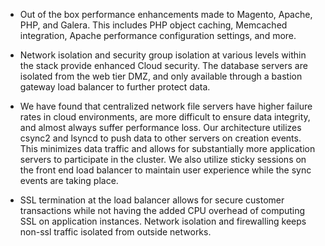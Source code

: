 - Out of the box performance enhancements made to Magento, Apache,
PHP, and Galera. This includes PHP object caching, Memcached integration,
Apache performance configuration settings, and more.

- Network isolation and security group isolation at various levels
within the stack provide enhanced Cloud security. The database servers are
isolated from the web tier DMZ, and only available through a bastion
gateway load balancer to further protect data.

- We have found that centralized network file servers have higher
failure rates in cloud environments, are more difficult to ensure data
integrity, and almost always suffer performance loss. Our architecture 
utilizes csync2 and lsyncd to push data to other servers on creation events.
This minimizes data traffic and allows for substantially more application
servers to participate in the cluster. We also utilize sticky
sessions on the front end load balancer to maintain user experience while the 
sync events are taking place.

- SSL termination at the load balancer allows for secure customer
transactions while not having the added CPU overhead of computing SSL
on application instances. Network isolation and firewalling keeps
non-ssl traffic isolated from outside networks.
